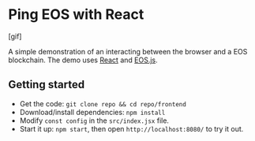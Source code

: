 # Ping EOS with React

[gif]

A simple demonstration of an interacting between the browser and a EOS blockchain. The demo uses [React](https://reactjs.org/) and [EOS.js](https://github.com/EOSIO/eosjs).

## Getting started

- Get the code: `git clone repo && cd repo/frontend`
- Download/install dependencies: `npm install`
- Modify `const config` in the `src/index.jsx` file.
- Start it up: `npm start`, then open `http://localhost:8080/` to try it out.
